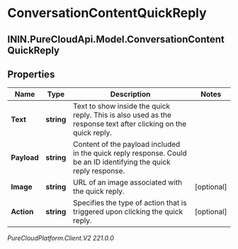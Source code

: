 # ConversationContentQuickReply

## ININ.PureCloudApi.Model.ConversationContentQuickReply

## Properties

|Name | Type | Description | Notes|
|------------ | ------------- | ------------- | -------------|
| **Text** | **string** | Text to show inside the quick reply. This is also used as the response text after clicking on the quick reply. | |
| **Payload** | **string** | Content of the payload included in the quick reply response. Could be an ID identifying the quick reply response. | |
| **Image** | **string** | URL of an image associated with the quick reply. | [optional] |
| **Action** | **string** | Specifies the type of action that is triggered upon clicking the quick reply. | [optional] |



_PureCloudPlatform.Client.V2 221.0.0_
